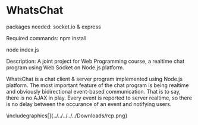 # WhatsChat
packages needed: socket.io & express

Required commands:
npm install

node index.js

Description:
A joint project for Web Programming course, a realtime chat program using Web Socket on Node.js platform.

WhatsChat is a chat client & server program implemented using Node.js platform. The most important feature of the chat program is being realtime and obviously bidirectional event-based communication. That is to say, there is no AJAX in play. Every event is reported to server realtime, so there is no delay between the occurance of an event and notifying users.


\includegraphics[]{../../../../../Downloads/rcp.png}
